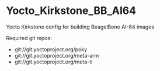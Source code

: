 # Yocto_Kirkstone_BB_AI64
Yocto Kirkstone config for building BeagelBone AI-64 images

Required git repos:

- git://git.yoctoproject.org/poky
- git://git.yoctoproject.org/meta-arm
- git://git.yoctoproject.org/meta-ti


